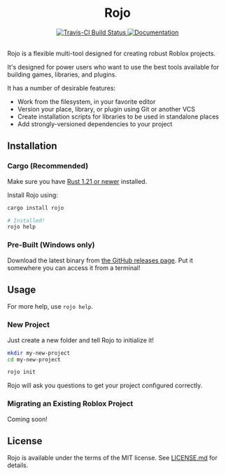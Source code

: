 <h1 align="center">Rojo</h1>
<div align="center">
	<a href="https://travis-ci.org/LPGhatguy/Rojo">
		<img src="https://api.travis-ci.org/LPGhatguy/Rojo.svg?branch=master" alt="Travis-CI Build Status" />
	</a>
	<a href="#">
		<img src="https://img.shields.io/badge/docs-soon-red.svg" alt="Documentation" />
	</a>
</div>

<div>&nbsp;</div>

Rojo is a flexible multi-tool designed for creating robust Roblox projects.

It's designed for power users who want to use the best tools available for building games, libraries, and plugins.

It has a number of desirable features:

* Work from the filesystem, in your favorite editor
* Version your place, library, or plugin using Git or another VCS
* Create installation scripts for libraries to be used in standalone places
* Add strongly-versioned dependencies to your project

## Installation

### Cargo (Recommended)
Make sure you have [Rust 1.21 or newer](https://www.rust-lang.org/) installed.

Install Rojo using:

```sh
cargo install rojo

# Installed!
rojo help
```

### Pre-Built (Windows only)
Download the latest binary from [the GitHub releases page](https://github.com/LPGhatguy/rojo/releases). Put it somewhere you can access it from a terminal!

## Usage
For more help, use `rojo help`.

### New Project
Just create a new folder and tell Rojo to initialize it!

```sh
mkdir my-new-project
cd my-new-project

rojo init
```

Rojo will ask you questions to get your project configured correctly.

### Migrating an Existing Roblox Project
Coming soon!

## License
Rojo is available under the terms of the MIT license. See [LICENSE.md](LICENSE.md) for details.